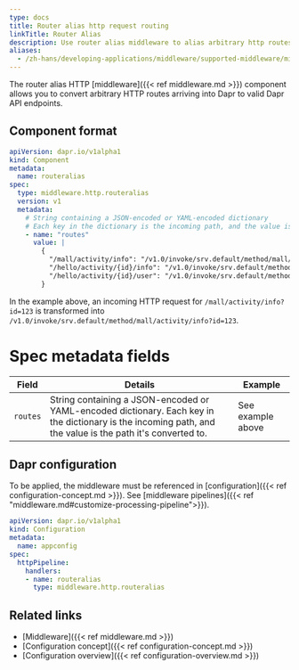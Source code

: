 ```yaml
---
type: docs
title: Router alias http request routing
linkTitle: Router Alias
description: Use router alias middleware to alias arbitrary http routes to Dapr endpoints
aliases:
  - /zh-hans/developing-applications/middleware/supported-middleware/middleware-routeralias/
---
```


The router alias HTTP [middleware]({{< ref middleware.md >}}) component allows you to convert arbitrary HTTP routes arriving into Dapr to valid Dapr API endpoints.

## Component format

```yaml
apiVersion: dapr.io/v1alpha1
kind: Component
metadata:
  name: routeralias 
spec:
  type: middleware.http.routeralias
  version: v1
  metadata:
    # String containing a JSON-encoded or YAML-encoded dictionary
    # Each key in the dictionary is the incoming path, and the value is the path it's converted to
    - name: "routes"
      value: |
        {
          "/mall/activity/info": "/v1.0/invoke/srv.default/method/mall/activity/info",
          "/hello/activity/{id}/info": "/v1.0/invoke/srv.default/method/hello/activity/info",
          "/hello/activity/{id}/user": "/v1.0/invoke/srv.default/method/hello/activity/user"
        }
```

In the example above, an incoming HTTP request for `/mall/activity/info?id=123` is transformed into `/v1.0/invoke/srv.default/method/mall/activity/info?id=123`.

# Spec metadata fields

| Field    | Details                                                                                                                                                    | Example           |
| -------- | ---------------------------------------------------------------------------------------------------------------------------------------------------------- | ----------------- |
| `routes` | String containing a JSON-encoded or YAML-encoded dictionary. Each key in the dictionary is the incoming path, and the value is the path it's converted to. | See example above |

## Dapr configuration

To be applied, the middleware must be referenced in [configuration]({{< ref configuration-concept.md >}}). See [middleware pipelines]({{< ref "middleware.md#customize-processing-pipeline">}}).

```yaml
apiVersion: dapr.io/v1alpha1
kind: Configuration
metadata:
  name: appconfig
spec:
  httpPipeline:
    handlers:
    - name: routeralias 
      type: middleware.http.routeralias
```

## Related links

- [Middleware]({{< ref middleware.md >}})
- [Configuration concept]({{< ref configuration-concept.md >}})
- [Configuration overview]({{< ref configuration-overview\.md >}})
